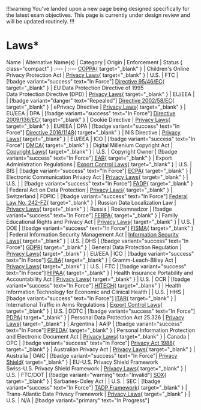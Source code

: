 !!!warning
You've landed upon a new page being designed specifically for the latest exam objectives. This page is currently under design review and will be updated routinely.
!!!

# Laws*

Name | Alternative Name(s) | Category | Origin | Enforcement | Status { class="compact" }
:--- | :---
[COPPA](/laws/coppa.md){ target="_blank" } | Children's Online Privacy Protection Act | [Privacy Laws](/categories/privacy-laws/){ target="_blank" } | U.S. | FTC | [!badge variant="success" text="In Force"]
[Directive 95/46/EC](/laws/directive-95-46-ec.md){ target="_blank" } | EU Data Protection Directive of 1995 <br> Data Protection Directive (DPD) | [Privacy Laws](/categories/privacy-laws){ target="_blank" } | EU/EEA | | [!badge variant="danger" text="Repealed"]
[Directive 2002/58/EC](/laws/directive-2002-58-ec.md){ target="_blank" } | ePrivacy Directive | [Privacy Laws](/categories/privacy-laws/){ target="_blank" } | EU/EEA | DPA | [!badge variant="success" text="In Force"]
[Directive 2009/136/EC](/laws/directive-2009-136-ec.md){ target="_blank" } | Cookie Directive | [Privacy Laws](/categories/privacy-laws){ target="_blank" } | EU/EEA | DPA | [!badge variant="success" text="In Force"]
[Directive 2016/1148](/laws/directive-2016-1148.md){ target="_blank" } | NIS Directive | [Privacy Laws](/categories/privacy-laws){ target="_blank" } | EU/EEA | ICO | [!badge variant="success" text="In Force"]
[DMCA](/laws/dmca.md){ target="_blank" } | Digital Millenium Copyright Act | [Copyright Laws](/categories/copyright-laws/){ target="_blank" } | U.S. | Copyright Owner | [!badge variant="success" text="In Force"]
[EAR](/laws/ear.md){ target="_blank" } | Export Administration Regulations | [Export Control Laws](/categories/export-control-laws/){ target="_blank" } | U.S. | BIS | [!badge variant="success" text="In Force"]
[ECPA](/laws/ecpa.md){ target="_blank" } | Electronic Communication Privacy Act | [Privacy Laws](/categories/privacy-laws/){ target="_blank" } | U.S. | | [!badge variant="success" text="In Force"]
[FADP](/laws/fadp.md){ target="_blank" } | Federal Act on Data Protection | [Privacy Laws](/categories/privacy-laws/){ target="_blank" } | Switzerland | FDPIC | [!badge variant="success" text="In Force"]
[Federal Law No. 242-FZ](/laws/federal-law-no-242-fz.md){ target="_blank" } | Russian Data Localization Law | [Privacy Laws](/categories/privacy-laws/){ target="_blank" } | Russia | Roskomnadzor | [!badge variant="success" text="In Force"]
[FERPA](/laws/ferpa.md){ target="_blank" } | Family Educational Rights and Privacy Act | [Privacy Laws](/categories/privacy-laws/){ target="_blank" } | U.S. | DOE | [!badge variant="success" text="In Force"]
[FISMA](/laws/fisma.md){ target="_blank" } | Federal Information Security Management Act | [Information Security Laws](/categories/information-security-laws/){ target="_blank" } | U.S. | DHS | [!badge variant="success" text="In Force"]
[GDPR](/laws/gdpr.md){ target="_blank" } | General Data Protection Regulation | [Privacy Laws](/categories/privacy-laws/){ target="_blank" } | EU/EEA | ICO | [!badge variant="success" text="In Force"]
[GLBA](/laws/glba.md){ target="_blank" } | Gramm-Leach-Bliley Act | [Privacy Laws](/categories/privacy-laws/){ target="_blank" } | U.S. | FTC | [!badge variant="success" text="In Force"]
[HIPAA](/laws/hipaa.md){ target="_blank" } | Health Insurance Portability and Accountability Act | [Privacy Laws](/categories/privacy-laws/){ target="_blank" } | U.S. | OCR | [!badge variant="success" text="In Force"]
[HITECH](/laws/hitech.md){ target="_blank" } | Health Information Technology for Economic and Clinical Health | | U.S. | HHS | [!badge variant="success" text="In Force"]
[ITAR](/laws/itar.md){ target="_blank" } | International Traffic in Arms Regulations | [Export Control Laws](/categories/privacy-laws/){ target="_blank" } | U.S. | DDTC | [!badge variant="success" text="In Force"]
[PDPA](/laws/pdpa.md){ target="_blank" } | Personal Data Protection Act 25.326 | [Privacy Laws](/categories/privacy-laws/){ target="_blank" } | Argentina | AAIP | [!badge variant="success" text="In Force"]
[PIPEDA](/laws/pipeda.md){ target="_blank" } | Personal Information Protection and Electronic Document Act | [Privacy Laws](/categories/privacy-laws/){ target="_blank" } | Canada | OPC | [!badge variant="success" text="In Force"]
[Privacy Act 1988](/laws/privacy-act-1988.md){ target="_blank" } | Australian Privacy Act | [Privacy Laws](/categories/privacy-laws/){ target="_blank" } | Australia | OAIC | [!badge variant="success" text="In Force"]
[Privacy Shield](/laws/privacy-shield.md){ target="_blank" } | EU-U.S. Privacy Shield Framework <br> Swiss-U.S. Privacy Shield Framework | [Privacy Laws](/categories/privacy-laws/){ target="_blank" } | U.S. | FTC/DOT | [!badge variant="warning" text="Invalid"]
[SOX](/laws/sox.md){ target="_blank" } | Sarbanes-Oxley Act | | U.S. | SEC | [!badge variant="success" text="In Force"]
[TADP Framework](/laws/tadp-framework.md){ target="_blank" } | Trans-Atlantic Data Privacy Framework | [Privacy Laws](/categories/privacy-laws/){ target="_blank" } | U.S. | N/A | [!badge variant="primary" text="In Progress"]